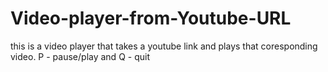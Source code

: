# Video-player-from-Youtube-URL
this is a video player that takes a youtube link and plays that coresponding video. P - pause/play and Q - quit
